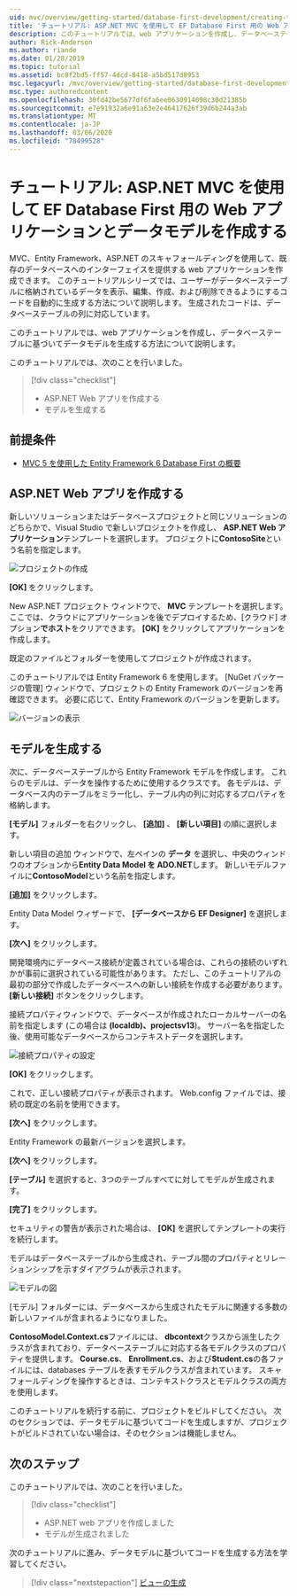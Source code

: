 ```yaml
---
uid: mvc/overview/getting-started/database-first-development/creating-the-web-application
title: 'チュートリアル: ASP.NET MVC を使用して EF Database First 用の Web アプリケーションとデータモデルを作成する'
description: このチュートリアルでは、web アプリケーションを作成し、データベーステーブルに基づいてデータモデルを生成する方法について説明します。
author: Rick-Anderson
ms.author: riande
ms.date: 01/28/2019
ms.topic: tutorial
ms.assetid: bc8f2bd5-ff57-4dcd-8418-a5bd517d8953
msc.legacyurl: /mvc/overview/getting-started/database-first-development/creating-the-web-application
msc.type: authoredcontent
ms.openlocfilehash: 30fd42be5677df6fa6ee0630914098c30d21385b
ms.sourcegitcommit: e7e91932a6e91a63e2e46417626f39d6b244a3ab
ms.translationtype: MT
ms.contentlocale: ja-JP
ms.lasthandoff: 03/06/2020
ms.locfileid: "78499528"
---
```

# <a name="tutorial-create-the-web-application-and-data-models-for-ef-database-first-with-aspnet-mvc"></a>チュートリアル: ASP.NET MVC を使用して EF Database First 用の Web アプリケーションとデータモデルを作成する

 MVC、Entity Framework、ASP.NET のスキャフォールディングを使用して、既存のデータベースへのインターフェイスを提供する web アプリケーションを作成できます。 このチュートリアルシリーズでは、ユーザーがデータベーステーブルに格納されているデータを表示、編集、作成、および削除できるようにするコードを自動的に生成する方法について説明します。 生成されたコードは、データベーステーブルの列に対応しています。

このチュートリアルでは、web アプリケーションを作成し、データベーステーブルに基づいてデータモデルを生成する方法について説明します。

このチュートリアルでは、次のことを行いました。

> [!div class="checklist"]
> * ASP.NET Web アプリを作成する
> * モデルを生成する

## <a name="prerequisites"></a>前提条件

* [MVC 5 を使用した Entity Framework 6 Database First の概要](setting-up-database.md)

## <a name="create-an-aspnet-web-app"></a>ASP.NET Web アプリを作成する

新しいソリューションまたはデータベースプロジェクトと同じソリューションのどちらかで、Visual Studio で新しいプロジェクトを作成し、 **ASP.NET Web アプリケーション**テンプレートを選択します。 プロジェクトに**ContosoSite**という名前を指定します。

![プロジェクトの作成](creating-the-web-application/_static/image1.png)

**[OK]** をクリックします。

New ASP.NET プロジェクト ウィンドウで、 **MVC** テンプレートを選択します。 ここでは、クラウドにアプリケーションを後でデプロイするため、[クラウド] オプション**でホスト**をクリアできます。 **[OK]** をクリックしてアプリケーションを作成します。

既定のファイルとフォルダーを使用してプロジェクトが作成されます。

このチュートリアルでは Entity Framework 6 を使用します。 [NuGet パッケージの管理] ウィンドウで、プロジェクトの Entity Framework のバージョンを再確認できます。 必要に応じて、Entity Framework のバージョンを更新します。

![バージョンの表示](creating-the-web-application/_static/image3.png)

## <a name="generate-the-models"></a>モデルを生成する

次に、データベーステーブルから Entity Framework モデルを作成します。 これらのモデルは、データを操作するために使用するクラスです。 各モデルは、データベース内のテーブルをミラー化し、テーブル内の列に対応するプロパティを格納します。

**[モデル]** フォルダーを右クリックし、 **[追加]** 、 **[新しい項目]** の順に選択します。

新しい項目の追加 ウィンドウで、左ペインの **データ** を選択し、中央のウィンドウのオプションから**Entity Data Model を ADO.NET**します。 新しいモデルファイルに**ContosoModel**という名前を指定します。

**[追加]** をクリックします。

Entity Data Model ウィザードで、 **[データベースから EF Designer]** を選択します。

**[次へ]** をクリックします。

開発環境内にデータベース接続が定義されている場合は、これらの接続のいずれかが事前に選択されている可能性があります。 ただし、このチュートリアルの最初の部分で作成したデータベースへの新しい接続を作成する必要があります。 **[新しい接続]** ボタンをクリックします。

接続プロパティウィンドウで、データベースが作成されたローカルサーバーの名前を指定します (この場合は **(localdb)、projectsv13**)。 サーバー名を指定した後、使用可能なデータベースからコンテキストデータを選択します。

![接続プロパティの設定](creating-the-web-application/_static/image8.png)

**[OK]** をクリックします。

これで、正しい接続プロパティが表示されます。 Web.config ファイルでは、接続の既定の名前を使用できます。

**[次へ]** をクリックします。

Entity Framework の最新バージョンを選択します。

**[次へ]** をクリックします。

**[テーブル]** を選択すると、3つのテーブルすべてに対してモデルが生成されます。

**[完了]** をクリックします。

セキュリティの警告が表示された場合は、 **[OK]** を選択してテンプレートの実行を続行します。

モデルはデータベーステーブルから生成され、テーブル間のプロパティとリレーションシップを示すダイアグラムが表示されます。

![モデルの図](creating-the-web-application/_static/image11.png)

[モデル] フォルダーには、データベースから生成されたモデルに関連する多数の新しいファイルが含まれるようになりました。

**ContosoModel.Context.cs**ファイルには、 **dbcontext**クラスから派生したクラスが含まれており、データベーステーブルに対応する各モデルクラスのプロパティを提供します。 **Course.cs**、 **Enrollment.cs**、および**Student.cs**の各ファイルには、databases テーブルを表すモデルクラスが含まれています。 スキャフォールディングを操作するときは、コンテキストクラスとモデルクラスの両方を使用します。

このチュートリアルを続行する前に、プロジェクトをビルドしてください。 次のセクションでは、データモデルに基づいてコードを生成しますが、プロジェクトがビルドされていない場合は、そのセクションは機能しません。

## <a name="next-steps"></a>次のステップ

このチュートリアルでは、次のことを行いました。

> [!div class="checklist"]
> * ASP.NET web アプリを作成しました
> * モデルが生成されました

次のチュートリアルに進み、データモデルに基づいてコードを生成する方法を学習してください。
> [!div class="nextstepaction"]
> [ビューの生成](generating-views.md)
